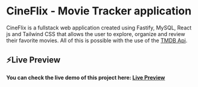 # CineFlix - Movie Tracker application

CineFlix is a fullstack web application created using Fastify, MySQL, React js and Tailwind CSS that allows the user to explore, organize and review their favorite movies. All of this is possible with the use of the <a href="https://www.themoviedb.org/" target="_blank">TMDB Api</a>.

## ⚡Live Preview

**You can check the live demo of this project here: <a href="https://google.com/" target="_blank">Live Preview</a>**
